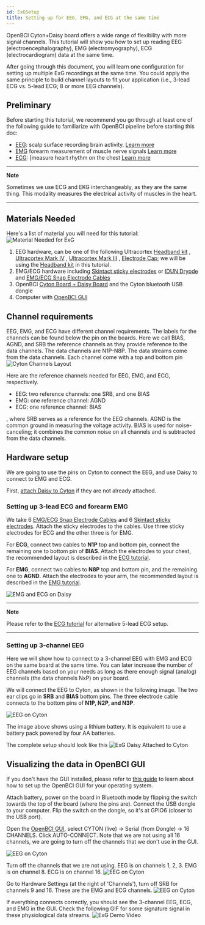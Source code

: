 ```yaml
---
id: ExGSetup
title: Setting up for EEG, EMG, and ECG at the same time
---
```


OpenBCI Cyton+Daisy board offers a wide range of flexibility with more signal channels. 
This tutorial will show you how to set up reading EEG (electroencephalography), EMG (electromyography), 
ECG (electrocardiogram) data at the same time.

After going through this document, you will learn one configuration for setting up multiple ExG recordings
at the same time. You could apply the same principle to build channel layouts to fit your application (i.e., 
3-lead ECG vs. 5-lead ECG; 8 or more EEG channels).

## Preliminary
Before starting this tutorial, we recommend you go through at least one of the following guide to familiarize with OpenBCI 
pipeline before starting this doc:
* [EEG](01-EEG-Setup.md): scalp surface recording brain activity. [Learn more](https://en.wikipedia.org/wiki/Electroencephalography)  
* [EMG](01-EMG-Setup.md) forearm measurement of muscle nerve signals [Learn more](https://en.wikipedia.org/wiki/Electromyography)
* [ECG](01-ECG-Setup.md): [measure heart rhythm on the chest [Learn more](https://en.wikipedia.org/wiki/Electrocardiography)

---
**Note**

Sometimes we use ECG and EKG interchangeably, as they are the same thing. This modality measures the electrical activity of muscles in the heart.

---

## Materials Needed
Here's a list of material you will need for this tutorial:
![Material Needed for ExG](../../assets/GettingStartedImages/ExG_material_needed.jpg)
1. EEG hardware, can be one of the following Ultracortex
[Headband kit](../../04AddOns/01-Headwear/03-Headband_Tutorial.md)
, [Ultracortex Mark IV](../../04AddOns/01-Headwear/01-Ultracortex-Mark-IV.md)
, [Ultracortex Mark III](../../04AddOns/01-Headwear/02-Ultracortex-Mark-III-Nova-Revised.md)
, [Electrode Cap](../../04AddOns/01-Headwear/04-Electrode_Cap_Tutorial.md); we will be using
   the [Headband kit](../../04AddOns/01-Headwear/03-Headband_Tutorial.md) in this tutorial.
2. EMG/ECG hardware including [Skintact sticky electrodes](https://shop.openbci.com/collections/frontpage/products/skintact-f301-pediatric-foam-solid-gel-electrodes-30-pack?variant=29467659395) or [IDUN Dryode](https://shop.openbci.com/collections/frontpage/products/idun-dryode-kit)
and [EMG/ECG Snap Electrode Cables](https://shop.openbci.com/collections/frontpage/products/emg-ecg-snap-electrode-cables?variant=32372786958)
3. OpenBCI [Cyton Board + Daisy Board](https://shop.openbci.com/collections/frontpage/products/cyton-daisy-biosensing-boards-16-channel?variant=38959256526)
   and the Cyton bluetooth USB dongle
4. Computer with [OpenBCI GUI](../../06Software/01-OpenBCISoftware/01-OpenBCI_GUI.md)


## Channel requirements

EEG, EMG, and ECG have different channel requirements. The labels for the channels can be found below the pin on the boards.
Here we call BIAS, AGND, and SRB the reference channels as they provide reference to the data channels. The data channels are
N1P-N8P. The data streams come from the data channels. Each channel come with a top and bottom pin
![Cyton Channels Layout](../../assets/GettingStartedImages/Cyton_channels_layouts.jpg)

Here are the reference channels needed for EEG, EMG, and ECG, respectively.
* EEG: two reference channels: one SRB, and one BIAS
* EMG: one reference channel: AGND
* ECG: one reference channel: BIAS

, where SRB serves as a reference for the EEG channels. AGND is the common ground in measuring the
voltage activity. BIAS is used for noise-canceling; it combines the common noise on all channels and is subtracted from
 the data channels.

## Hardware setup
We are going to use the pins on Cyton to connect the EEG, and use Daisy to connect
to EMG and ECG.

First, [attach Daisy to Cyton](https://shop.openbci.com/collections/frontpage/products/cyton-daisy-biosensing-boards-16-channel?variant=38959256526)
if they are not already attached.

### Setting up 3-lead ECG and forearm EMG
We take 6 [EMG/ECG Snap Electrode Cables](https://shop.openbci.com/collections/frontpage/products/emg-ecg-snap-electrode-cables?variant=32372786958) and 6
[Skintact sticky electrodes](https://shop.openbci.com/collections/frontpage/products/skintact-f301-pediatric-foam-solid-gel-electrodes-30-pack?variant=29467659395). Attach the 
sticky electrodes to the cables. Use three sticky electrodes for ECG and the other three is for EMG.

For **ECG**, connect two cables to **N1P** top and bottom pin, connect the remaining one to bottom pin of **BIAS**.
Attach the electrodes to your chest, the recommended layout is described in the [ECG tutorial](../../01GettingStarted/02-Biosensing-Setups/02-ECG-Setup.md).

For **EMG**, connect two cables to **N8P** top and bottom pin, and the remaining one to **AGND**.
Attach the electrodes to your arm, the recommended layout is described in the [EMG tutorial](../../01GettingStarted/02-Biosensing-Setups/02-EMG-Setup.md).


![EMG and ECG on Daisy](../../assets/GettingStartedImages/ExG_daisy_EMG_ECG.jpg)

---
**Note**

Please refer to the [ECG tutorial](../../01GettingStarted/02-Biosensing-Setups/02-ECG-Setup.md) for alternative 5-lead ECG setup.

---

### Setting up 3-channel EEG
Here we will show how to connect to a 3-channel EEG with EMG and ECG on the same board at the same time. 
You can later increase the number of EEG channels based on your needs as long as there enough signal (analog)
channels (the data channels NxP) on your board.

We will connect the EEG to Cyton, as shown in the following image. The two ear clips go in **SRB** and **BIAS** bottom pins. The
three electrode cable connects to the bottom pins of **N1P, N2P, and N3P**.

![EEG on Cyton](../../assets/GettingStartedImages/ExG_cyton_eeg.jpg)

The image above shows using a lithium battery. It is equivalent to use a battery pack powered by
four AA batteries.

The complete setup should look like this
![ExG Daisy Attached to Cyton](../../assets/GettingStartedImages/ExG_attach.png)

## Visualizing the data in OpenBCI GUI
If you don't have the GUI installed, please refer to [this guide](https://docs.openbci.com/docs/06Software/01-OpenBCISoftware/GUIDocs) to learn
about how to set up the OpenBCI GUI for your operating system.

Attach battery, power on the board in Bluetooth mode by flipping the switch towards the top of the board (where the
pins are). Connect the USB dongle to your computer. Flip the switch on the dongle, so it's at GPIO6 (closer to the USB port).

Open the [OpenBCI GUI](https://docs.openbci.com/docs/06Software/01-OpenBCISoftware/GUIDocs), select CYTON (live) ->
Serial (from Dongle) -> 16 CHANNELS. Click AUTO-CONNECT. Note that we are not using all 16 channels, we are going to turn
off the channels that we don't use in the GUI.

![EEG on Cyton](../../assets/GettingStartedImages/ExG_GUI_0.png)

Turn off the channels that we are not using. EEG is on channels 1, 2, 3. EMG is on channel 8.
ECG is on channel 16.
![EEG on Cyton](../../assets/GettingStartedImages/ExG_GUI_1.png)

Go to Hardware Settings (at the right of 'Channels'), turn off SRB for channels 9 and 16. These are the EMG and 
ECG channels.
![EEG on Cyton](../../assets/GettingStartedImages/ExG_GUI_2.png)


If everything connects correctly, you should see the 3-channel EEG, ECG, and EMG in the GUI. Check
the following GIF for some signature signal in these physiological data streams.
![ExG Demo Video](../../assets/GettingStartedImages/ExG_tutorial.gif)
